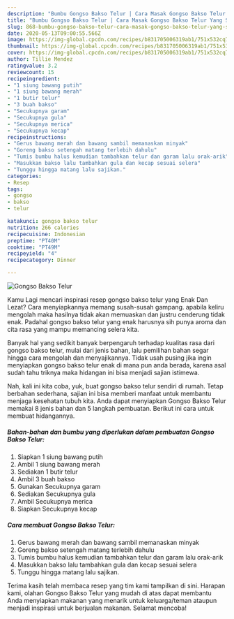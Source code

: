 ```yaml
---
description: "Bumbu Gongso Bakso Telur | Cara Masak Gongso Bakso Telur Yang Sedap"
title: "Bumbu Gongso Bakso Telur | Cara Masak Gongso Bakso Telur Yang Sedap"
slug: 868-bumbu-gongso-bakso-telur-cara-masak-gongso-bakso-telur-yang-sedap
date: 2020-05-13T09:00:55.566Z
image: https://img-global.cpcdn.com/recipes/b831705006319ab1/751x532cq70/gongso-bakso-telur-foto-resep-utama.jpg
thumbnail: https://img-global.cpcdn.com/recipes/b831705006319ab1/751x532cq70/gongso-bakso-telur-foto-resep-utama.jpg
cover: https://img-global.cpcdn.com/recipes/b831705006319ab1/751x532cq70/gongso-bakso-telur-foto-resep-utama.jpg
author: Tillie Mendez
ratingvalue: 3.2
reviewcount: 15
recipeingredient:
- "1 siung bawang putih"
- "1 siung bawang merah"
- "1 butir telur"
- "3 buah bakso"
- "Secukupnya garam"
- "Secukupnya gula"
- "Secukupnya merica"
- "Secukupnya kecap"
recipeinstructions:
- "Gerus bawang merah dan bawang sambil memanaskan minyak"
- "Goreng bakso setengah matang terlebih dahulu"
- "Tumis bumbu halus kemudian tambahkan telur dan garam lalu orak-arik"
- "Masukkan bakso lalu tambahkan gula dan kecap sesuai selera"
- "Tunggu hingga matang lalu sajikan."
categories:
- Resep
tags:
- gongso
- bakso
- telur

katakunci: gongso bakso telur 
nutrition: 266 calories
recipecuisine: Indonesian
preptime: "PT40M"
cooktime: "PT49M"
recipeyield: "4"
recipecategory: Dinner

---
```



![Gongso Bakso Telur](https://img-global.cpcdn.com/recipes/b831705006319ab1/751x532cq70/gongso-bakso-telur-foto-resep-utama.jpg)

Kamu Lagi mencari inspirasi resep gongso bakso telur yang Enak Dan Lezat? Cara menyiapkannya memang susah-susah gampang. apabila keliru mengolah maka hasilnya tidak akan memuaskan dan justru cenderung tidak enak. Padahal gongso bakso telur yang enak harusnya sih punya aroma dan cita rasa yang mampu memancing selera kita.



Banyak hal yang sedikit banyak berpengaruh terhadap kualitas rasa dari gongso bakso telur, mulai dari jenis bahan, lalu pemilihan bahan segar hingga cara mengolah dan menyajikannya. Tidak usah pusing jika ingin menyiapkan gongso bakso telur enak di mana pun anda berada, karena asal sudah tahu triknya maka hidangan ini bisa menjadi sajian istimewa.


Nah, kali ini kita coba, yuk, buat gongso bakso telur sendiri di rumah. Tetap berbahan sederhana, sajian ini bisa memberi manfaat untuk membantu menjaga kesehatan tubuh kita. Anda dapat menyiapkan Gongso Bakso Telur memakai 8 jenis bahan dan 5 langkah pembuatan. Berikut ini cara untuk membuat hidangannya.

<!--inarticleads1-->

##### Bahan-bahan dan bumbu yang diperlukan dalam pembuatan Gongso Bakso Telur:

1. Siapkan 1 siung bawang putih
1. Ambil 1 siung bawang merah
1. Sediakan 1 butir telur
1. Ambil 3 buah bakso
1. Gunakan Secukupnya garam
1. Sediakan Secukupnya gula
1. Ambil Secukupnya merica
1. Siapkan Secukupnya kecap




<!--inarticleads2-->

##### Cara membuat Gongso Bakso Telur:

1. Gerus bawang merah dan bawang sambil memanaskan minyak
1. Goreng bakso setengah matang terlebih dahulu
1. Tumis bumbu halus kemudian tambahkan telur dan garam lalu orak-arik
1. Masukkan bakso lalu tambahkan gula dan kecap sesuai selera
1. Tunggu hingga matang lalu sajikan.




Terima kasih telah membaca resep yang tim kami tampilkan di sini. Harapan kami, olahan Gongso Bakso Telur yang mudah di atas dapat membantu Anda menyiapkan makanan yang menarik untuk keluarga/teman ataupun menjadi inspirasi untuk berjualan makanan. Selamat mencoba!
